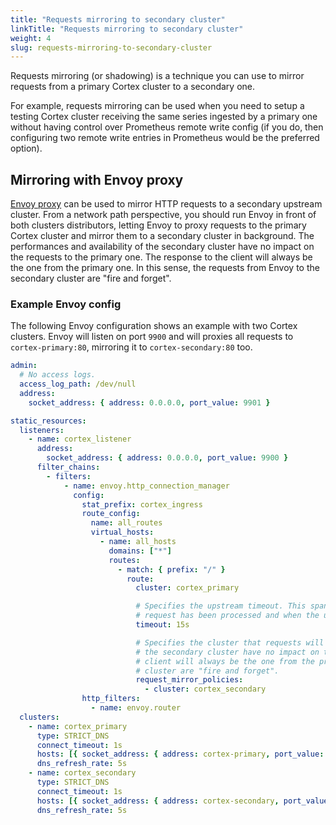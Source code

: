 ```yaml
---
title: "Requests mirroring to secondary cluster"
linkTitle: "Requests mirroring to secondary cluster"
weight: 4
slug: requests-mirroring-to-secondary-cluster
---
```


Requests mirroring (or shadowing) is a technique you can use to mirror requests from a primary Cortex cluster to a secondary one.

For example, requests mirroring can be used when you need to setup a testing Cortex cluster receiving the same series ingested by a primary one without having control over Prometheus remote write config (if you do, then configuring two remote write entries in Prometheus would be the preferred option).

## Mirroring with Envoy proxy

[Envoy proxy](https://www.envoyproxy.io/) can be used to mirror HTTP requests to a secondary upstream cluster. From a network path perspective, you should run Envoy in front of both clusters distributors, letting Envoy to proxy requests to the primary Cortex cluster and mirror them to a secondary cluster in background. The performances and availability of the secondary cluster have no impact on the requests to the primary one. The response to the client will always be the one from the primary one. In this sense, the requests from Envoy to the secondary cluster are "fire and forget".

### Example Envoy config

The following Envoy configuration shows an example with two Cortex clusters. Envoy will listen on port `9900` and will proxies all requests to `cortex-primary:80`, mirroring it to `cortex-secondary:80` too.

<!-- prettier-ignore-start -->
[embedmd]:# (./requests-mirroring-envoy.yaml)
```yaml
admin:
  # No access logs.
  access_log_path: /dev/null
  address:
    socket_address: { address: 0.0.0.0, port_value: 9901 }

static_resources:
  listeners:
    - name: cortex_listener
      address:
        socket_address: { address: 0.0.0.0, port_value: 9900 }
      filter_chains:
        - filters:
            - name: envoy.http_connection_manager
              config:
                stat_prefix: cortex_ingress
                route_config:
                  name: all_routes
                  virtual_hosts:
                    - name: all_hosts
                      domains: ["*"]
                      routes:
                        - match: { prefix: "/" }
                          route:
                            cluster: cortex_primary

                            # Specifies the upstream timeout. This spans between the point at which the entire downstream
                            # request has been processed and when the upstream response has been completely processed.
                            timeout: 15s

                            # Specifies the cluster that requests will be mirrored to. The performances and availability of
                            # the secondary cluster have no impact on the requests to the primary one. The response to the
                            # client will always be the one from the primary one. The requests from Envoy to the secondary
                            # cluster are "fire and forget".
                            request_mirror_policies:
                              - cluster: cortex_secondary
                http_filters:
                  - name: envoy.router
  clusters:
    - name: cortex_primary
      type: STRICT_DNS
      connect_timeout: 1s
      hosts: [{ socket_address: { address: cortex-primary, port_value: 80 } }]
      dns_refresh_rate: 5s
    - name: cortex_secondary
      type: STRICT_DNS
      connect_timeout: 1s
      hosts: [{ socket_address: { address: cortex-secondary, port_value: 80 } }]
      dns_refresh_rate: 5s
```
<!-- prettier-ignore-end -->
